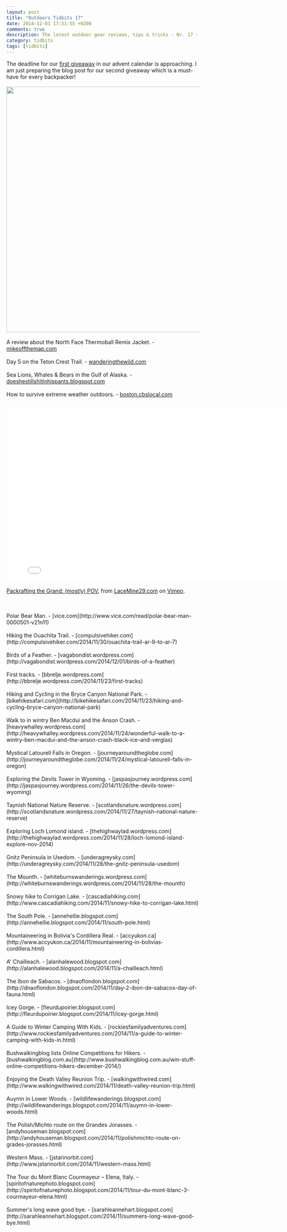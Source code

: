 ```yaml
---
layout: post
title: "Outdoors Tidbits 17"
date: 2014-12-01 17:51:55 +0200
comments: true
description: The latest outdoor gear reviews, tips & tricks - Nr. 17 - #outdoorstidbits
category: tidbits
tags: [tidbits]
---
```

The deadline for our [first giveaway](http://hikeventures.com/advent-calendar-giveaway-1/) in our advent calendar is approaching. I am just preparing the blog post for our second giveaway which is a must-have for every backpacker!<br><br>
<a href="https://www.flickr.com/photos/90204224@N07/15351292307"><img src="https://farm4.staticflickr.com/3929/15351292307_5849419a61_o.jpg" width="640" height="640"></a><!--more-->
<br><br>
A review about the North Face Thermoball Remix Jacket. - [mikeoffthemap.com](http://mikeoffthemap.com/2014/11/26/the-north-face-thermoball-remix-jacket-review)
<br><br>
Day 5 on the Teton Crest Trail. - [wanderingthewild.com](http://wanderingthewild.com/2014/11/29/teton-crest-trail-day-5)
<br><br>
Sea Lions, Whales & Bears in the Gulf of Alaska. - [doeshestillshitinhispants.blogspot.com](http://doeshestillshitinhispants.blogspot.com/2014/11/september-3-2014-deep-sea-fishing-sea.html)
<br><br>
How to survive extreme weather outdoors. - [boston.cbslocal.com](http://boston.cbslocal.com/2014/11/29/eye-on-weather-surviving-extreme-weather-outdoors/)
<br><br>
<iframe src="//player.vimeo.com/video/112891615" width="800" height="450" frameborder="0" webkitallowfullscreen mozallowfullscreen allowfullscreen></iframe> <p><a href="http://vimeo.com/112891615">Packrafting the Grand: (mostly) POV.</a> from <a href="http://vimeo.com/user191910">LaceMine29.com</a> on <a href="https://vimeo.com">Vimeo</a>.</p><br><br>
Polar Bear Man. - [vice.com](http://www.vice.com/read/polar-bear-man-0000501-v21n11)
<br><br>
Hiking the Ouachita Trail. - [compulsivehiker.com](http://compulsivehiker.com/2014/11/30/ouachita-trail-ar-9-to-ar-7)
<br><br>
Birds of a Feather. - [vagabondist.wordpress.com](http://vagabondist.wordpress.com/2014/12/01/birds-of-a-feather)
<br><br>
First tracks. - [bbrelje.wordpress.com](http://bbrelje.wordpress.com/2014/11/23/first-tracks)
<br><br>
Hiking and Cycling in the Bryce Canyon National Park. - [bikehikesafari.com](http://bikehikesafari.com/2014/11/23/hiking-and-cycling-bryce-canyon-national-park)
<br><br>
Walk to in wintry Ben Macdui and the Anson Crash. - [heavywhalley.wordpress.com](http://heavywhalley.wordpress.com/2014/11/24/wonderful-walk-to-a-wintry-ben-macdui-and-the-anson-crash-black-ice-and-verglas)
<br><br>
Mystical Latourell Falls in Oregon. - [journeyaroundtheglobe.com](http://journeyaroundtheglobe.com/2014/11/24/mystical-latourell-falls-in-oregon) 
<br><br>
Exploring the Devils Tower in Wyoming. - [jaspasjourney.wordpress.com](http://jaspasjourney.wordpress.com/2014/11/26/the-devils-tower-wyoming)
<br><br>
Taynish National Nature Reserve. - [scotlandsnature.wordpress.com](http://scotlandsnature.wordpress.com/2014/11/27/taynish-national-nature-reserve)
<br><br>
Exploring Loch Lomond island. - [thehighwaylad.wordpress.com](http://thehighwaylad.wordpress.com/2014/11/28/loch-lomond-island-explore-nov-2014)
<br><br>
Gnitz Peninsula in Usedom. - [underagreysky.com](http://underagreysky.com/2014/11/28/the-gnitz-peninsula-usedom) 
<br><br>
The Mounth. - [whiteburnswanderings.wordpress.com](http://whiteburnswanderings.wordpress.com/2014/11/28/the-mounth)
<br><br>
Snowy hike to Corrigan Lake. - [cascadiahiking.com](http://www.cascadiahiking.com/2014/11/snowy-hike-to-corrigan-lake.html)
<br><br>
The South Pole. - [annehellie.blogspot.com](http://annehellie.blogspot.com/2014/11/south-pole.html)
<br><br>
Mountaineering in Bolivia's Cordillera Real. - [accyukon.ca](http://www.accyukon.ca/2014/11/mountaineering-in-bolivias-cordillera.html)
<br><br>
A' Chailleach. - [alanhalewood.blogspot.com](http://alanhalewood.blogspot.com/2014/11/a-chailleach.html)
<br><br>
The Ibon de Sabacos. - [dnaoflondon.blogspot.com](http://dnaoflondon.blogspot.com/2014/11/day-2-ibon-de-sabacos-day-of-fauna.html)
<br><br>
Icey Gorge. - [fleurdupoirier.blogspot.com](http://fleurdupoirier.blogspot.com/2014/11/icey-gorge.html)
<br><br>
A Guide to Winter Camping With Kids. - [rockiesfamilyadventures.com](http://www.rockiesfamilyadventures.com/2014/11/a-guide-to-winter-camping-with-kids-in.html)
<br><br>
Bushwalkingblog lists Online Competitions for Hikers. - [bushwalkingblog.com.au](http://www.bushwalkingblog.com.au/win-stuff-online-competitions-hikers-december-2014/)
<br><br>
Enjoying the Death Valley Reunion Trip. - [walkingwithwired.com](http://www.walkingwithwired.com/2014/11/death-valley-reunion-trip.html)
<br><br>
Auymn in Lower Woods. - [wildlifewanderings.blogspot.com](http://wildlifewanderings.blogspot.com/2014/11/auymn-in-lower-woods.html)
<br><br>
The Polish/Michto route on the Grandes Jorasses. - [andyhouseman.blogspot.com](http://andyhouseman.blogspot.com/2014/11/polishmichto-route-on-grades-jorasses.html)
<br><br>
Western Mass. - [jstarinorbit.com](http://www.jstarinorbit.com/2014/11/western-mass.html)
<br><br>
The Tour du Mont Blanc Courmayeur – Elena, Italy. - [spiritofnaturephoto.blogspot.com](http://spiritofnaturephoto.blogspot.com/2014/11/tour-du-mont-blanc-3-courmayeur-elena.html)
<br><br>
Summer's long wave good bye. - [sarahleannehart.blogspot.com](http://sarahleannehart.blogspot.com/2014/11/summers-long-wave-good-bye.html)
